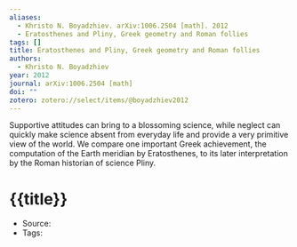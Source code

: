 ```yaml
---
aliases:
  - Khristo N. Boyadzhiev. arXiv:1006.2504 [math]. 2012
  - Eratosthenes and Pliny, Greek geometry and Roman follies
tags: []
title: Eratosthenes and Pliny, Greek geometry and Roman follies
authors:
  - Khristo N. Boyadzhiev
year: 2012
journal: arXiv:1006.2504 [math]
doi: ""
zotero: zotero://select/items/@boyadzhiev2012
---
```

<!-- START_ABSTRACT -->
Supportive attitudes can bring to a blossoming science, while neglect can quickly make science absent from everyday life and provide a very primitive view of the world. We compare one important Greek achievement, the computation of the Earth meridian by Eratosthenes, to its later interpretation by the Roman historian of science Pliny.
<!-- END_ABSTRACT -->

<!-- START_TEMPLATE -->
# {{title}}

- Source:
- Tags: 
<!-- END_TEMPLATE -->